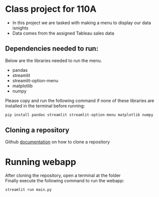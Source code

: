 
# Class project for 110A
- In this project we are tasked with making a menu to display our data isnights 
- Data comes from the assigned Tableau sales data 

## Dependencies needed to run:
Below are the libraries needed to run the menu. 
- pandas
- streamlit
- streamlit-option-menu
- matplotlib
- numpy

Please copy and run the following command if none of these libraries are installed in the terminal before running:
```py
pip install pandas streamlit streamlit-option-menu matplotlib numpy
```

## Cloning a repository
Github [documentation](https://docs.github.com/en/repositories/creating-and-managing-repositories/cloning-a-repository) on how to clone a repository

# Running webapp

After cloning the repository, open a terminal at the folder  
Finally execute the following command to run the webapp:
```py
streamlit run main.py
```
